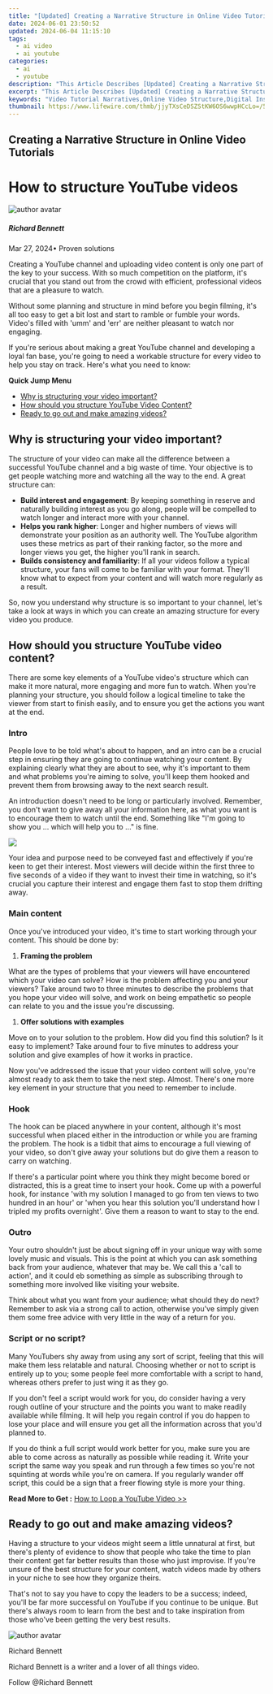 ```yaml
---
title: "[Updated] Creating a Narrative Structure in Online Video Tutorials for 2024"
date: 2024-06-01 23:50:52
updated: 2024-06-04 11:15:10
tags:
  - ai video
  - ai youtube
categories:
  - ai
  - youtube
description: "This Article Describes [Updated] Creating a Narrative Structure in Online Video Tutorials for 2024"
excerpt: "This Article Describes [Updated] Creating a Narrative Structure in Online Video Tutorials for 2024"
keywords: "Video Tutorial Narratives,Online Video Structure,Digital Instruction Storytelling,Narrative Design Online,Storyline for Videos,Tutorial Content Flow,Educational Video Format"
thumbnail: https://www.lifewire.com/thmb/jjyTXsCeDSZStKW6OS6wwpHCcLo=/540x405/filters:no_upscale():max_bytes(150000):strip_icc()/GettyImages-1249645232-9755e2057d9b44a089bc7086603d8f4c.jpg
---
```


## Creating a Narrative Structure in Online Video Tutorials

# How to structure YouTube videos

![author avatar](https://images.wondershare.com/filmora/article-images/richard-bennett.jpg)

##### Richard Bennett

 Mar 27, 2024• Proven solutions

 Creating a YouTube channel and uploading video content is only one part of the key to your success. With so much competition on the platform, it's crucial that you stand out from the crowd with efficient, professional videos that are a pleasure to watch.

 Without some planning and structure in mind before you begin filming, it's all too easy to get a bit lost and start to ramble or fumble your words. Video's filled with 'umm' and 'err' are neither pleasant to watch nor engaging.

 If you're serious about making a great YouTube channel and developing a loyal fan base, you're going to need a workable structure for every video to help you stay on track. Here's what you need to know:

**Quick Jump Menu**

* [Why is structuring your video important?](#part1)
* [How should you structure YouTube Video Content?](#part2)
* [Ready to go out and make amazing videos?](#part3)

## Why is structuring your video important?

 The structure of your video can make all the difference between a successful YouTube channel and a big waste of time. Your objective is to get people watching more and watching all the way to the end. A great structure can:

* **Build interest and engagement**: By keeping something in reserve and naturally building interest as you go along, people will be compelled to watch longer and interact more with your channel.
* **Helps you rank higher**: Longer and higher numbers of views will demonstrate your position as an authority well. The YouTube algorithm uses these metrics as part of their ranking factor, so the more and longer views you get, the higher you'll rank in search.
* **Builds consistency and familiarity**: If all your videos follow a typical structure, your fans will come to be familiar with your format. They'll know what to expect from your content and will watch more regularly as a result.

 So, now you understand why structure is so important to your channel, let's take a look at ways in which you can create an amazing structure for every video you produce.

## How should you structure YouTube video content?

 There are some key elements of a YouTube video's structure which can make it more natural, more engaging and more fun to watch. When you're planning your structure, you should follow a logical timeline to take the viewer from start to finish easily, and to ensure you get the actions you want at the end.

### Intro

 People love to be told what's about to happen, and an intro can be a crucial step in ensuring they are going to continue watching your content. By explaining clearly what they are about to see, why it's important to them and what problems you're aiming to solve, you'll keep them hooked and prevent them from browsing away to the next search result.

 An introduction doesn't need to be long or particularly involved. Remember, you don't want to give away all your information here, as what you want is to encourage them to watch until the end. Something like "I'm going to show you … which will help you to …" is fine.

![](https://images.wondershare.com/filmora/article-images/youtube-structure.jpg)

 Your idea and purpose need to be conveyed fast and effectively if you're keen to get their interest. Most viewers will decide within the first three to five seconds of a video if they want to invest their time in watching, so it's crucial you capture their interest and engage them fast to stop them drifting away.

### Main content

 Once you've introduced your video, it's time to start working through your content. This should be done by:

1. **Framing the problem**

 What are the types of problems that your viewers will have encountered which your video can solve? How is the problem affecting you and your viewers? Take around two to three minutes to describe the problems that you hope your video will solve, and work on being empathetic so people can relate to you and the issue you're discussing.

1. **Offer solutions with examples**

 Move on to your solution to the problem. How did you find this solution? Is it easy to implement? Take around four to five minutes to address your solution and give examples of how it works in practice.

 Now you've addressed the issue that your video content will solve, you're almost ready to ask them to take the next step. Almost. There's one more key element in your structure that you need to remember to include.

### Hook

 The hook can be placed anywhere in your content, although it's most successful when placed either in the introduction or while you are framing the problem. The hook is a tidbit that aims to encourage a full viewing of your video, so don't give away your solutions but do give them a reason to carry on watching.

 If there's a particular point where you think they might become bored or distracted, this is a great time to insert your hook. Come up with a powerful hook, for instance 'with my solution I managed to go from ten views to two hundred in an hour' or 'when you hear this solution you'll understand how I tripled my profits overnight'. Give them a reason to want to stay to the end.

### Outro

 Your outro shouldn't just be about signing off in your unique way with some lovely music and visuals. This is the point at which you can ask something back from your audience, whatever that may be. We call this a 'call to action', and it could eb something as simple as subscribing through to something more involved like visiting your website.

 Think about what you want from your audience; what should they do next? Remember to ask via a strong call to action, otherwise you've simply given them some free advice with very little in the way of a return for you.

### Script or no script?

 Many YouTubers shy away from using any sort of script, feeling that this will make them less relatable and natural. Choosing whether or not to script is entirely up to you; some people feel more comfortable with a script to hand, whereas others prefer to just wing it as they go.

 If you don't feel a script would work for you, do consider having a very rough outline of your structure and the points you want to make readily available while filming. It will help you regain control if you do happen to lose your place and will ensure you get all the information across that you'd planned to.

 If you do think a full script would work better for you, make sure you are able to come across as naturally as possible while reading it. Write your script the same way you speak and run through a few times so you're not squinting at words while you're on camera. If you regularly wander off script, this could be a sign that a freer flowing style is more your thing.

 **Read More to Get :** [How to Loop a YouTube Video >>](https://tools.techidaily.com/wondershare/filmora/download/)

## Ready to go out and make amazing videos?

 Having a structure to your videos might seem a little unnatural at first, but there's plenty of evidence to show that people who take the time to plan their content get far better results than those who just improvise. If you're unsure of the best structure for your content, watch videos made by others in your niche to see how they organize theirs.

 That's not to say you have to copy the leaders to be a success; indeed, you'll be far more successful on YouTube if you continue to be unique. But there's always room to learn from the best and to take inspiration from those who've been getting the very best results.

![author avatar](https://images.wondershare.com/filmora/article-images/richard-bennett.jpg)

Richard Bennett

Richard Bennett is a writer and a lover of all things video.

Follow @Richard Bennett
